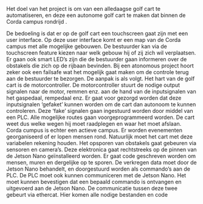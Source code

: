 Het doel van het project is om van een alledaagse golf cart te automatiseren, en deze een autonome golf cart te maken dat binnen de Corda campus rondrijd . 

De bedoeling is dat er op de golf cart een touchscreen gaat zijn met een user interface. Op deze user interface komt er een map van de Corda campus met alle mogelijke gebouwen. De bestuurder kan via de touchscreen feature kiezen naar welk gebouw hij of zij zich wil verplaatsen. Er gaan ook smart LED’s zijn die de bestuurder gaan informeren over de obstakels die zich op de rijbaan bevinden. Bij een atonomous project hoort zeker ook een failsafe wat het mogelijk gaat maken om de controle terug aan de bestuurder te bezorgen.
De aanpak is als volgt. Het hart van de golf cart is de motorcontroller. De motorcontroller stuurt de nodige output signalen naar de motor, remmen enz. aan de hand van de inputsignalen van het gaspedaal, rempedaal enz. Er gaat voor gezorgd worden dat deze inputsignalen ‘gefaket’ kunnen worden om de cart dan autonoom te kunnen controleren. Deze ‘fake’ signalen gaan ingestuurd worden door middel van een PLC. 
Alle mogelijke routes gaan voorgeprogrammeerd worden. De cart weet dus welke wegen hij moet raadplegen en waar het moet afslaan. Corda cumpus is echter een actieve campus. Er worden evenementen georganiseerd of er lopen mensen rond. Natuurlijk moet het cart met deze variabelen rekening houden. 
Het opsporen van obstakels gaat gebeuren via sensoren en camera’s. Deze elektronica gaat rechtstreeks op de pinnen van de Jetson Nano geïnstalleerd worden. Er gaat code geschreven worden om mensen, muren en dergelijke op te sporen. 
De verkregen data moet door de Jetson Nano behandelt, en doorgestuurd worden als commando’s aan de PLC. De PLC moet ook kunnen communiceren met de Jetson Nano. Het moet kunnen bevestigen dat een bepaald commando is ontvangen en uitgevoerd aan de Jetson Nano. De communicatie tussen deze twee gebeurt via ethercat.
Hier komen alle nodige bestanden en code

